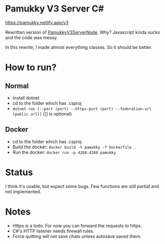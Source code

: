 # Pamukky V3 Server C#
https://pamukky.netlify.app/v3

Rewritten version of [PamukkyV3ServerNode](https://github.com/HAKANKOKCU/PamukkyV3ServerNode). Why? Javascript kinda sucks and the code was messy.

In this rewrite, I made almost everything classes. So it should be better.
# How to run?
## Normal
- Install dotnet
- cd to the folder which has .csproj
- `dotnet run [--port (port) --https-port (port) --federation-url (public url)]` ([] is optional)

## Docker
- cd to the folder which has .csproj
- Build the docker: `docker build -t pamukky -f Dockerfile .`
- Run the docker: `docker run -p 4268:4268 pamukky`

# Status
I think it's usable, but expect some bugs.
Few functions are still partial and not implemented.

# Notes
* Https is a todo. For now you can forward the requests to https.
* C#'s HTTP listener needs firewall rules.
* Force quitting will not save chats unless autosave saved them.
